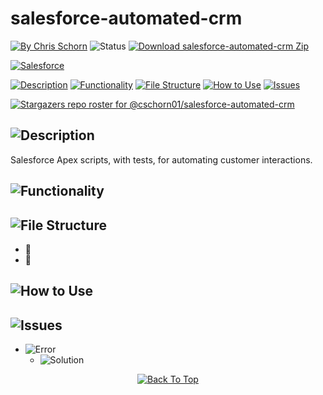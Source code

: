 # salesforce-automated-crm

[![By Chris Schorn](https://img.shields.io/badge/Author-Chris_Schorn-FFFFFF?style=for-the-badge)](https://github.com/cschorn01)
![Status](https://img.shields.io/badge/Status-working-FFFFFF?style=for-the-badge)
[![Download salesforce-automated-crm Zip](https://img.shields.io/badge/Download_salesforce_automated_crm_Zip-FFFFFF?style=for-the-badge)](https://github.com/cschorn01/salesforce-automated-crm/archive/refs/heads/main.zip)

<!-- [![MIT License](https://img.shields.io/badge/License-MIT-A31B34?style=for-the-badge)](https://mit-license.org/) **Not MIT Licensed, just an example** -->
[![Salesforce](https://img.shields.io/badge/Salesforce-1AA3DD?style=for-the-badge)](https://www.salesforce.com/)

[![Description](https://img.shields.io/badge/Description-FFFFFF?style=for-the-badge)](https://github.com/cschorn01/salesforce-automated-crm/tree/main#description)
[![Functionality](https://img.shields.io/badge/Functionality-FFFFFF?style=for-the-badge)](https://github.com/cschorn01/salesforce-automated-crm/tree/main#functionality)
[![File Structure](https://img.shields.io/badge/file_structure-FFFFFF?style=for-the-badge)](https://github.com/cschorn01/salesforce-automated-crm/tree/main#file-structure)
[![How to Use](https://img.shields.io/badge/how_to_use-FFFFFF?style=for-the-badge)](https://github.com/cschorn01/salesforce-automated-crm/tree/main#how-to-use)
[![Issues](https://img.shields.io/badge/issues-FFFFFF?style=for-the-badge)](https://github.com/cschorn01/salesforce-automated-crm/blob/main/README.md#issues)

[![Stargazers repo roster for @cschorn01/salesforce-automated-crm](https://reporoster.com/stars/cschorn01/salesforce-automated-crm)](https://github.com/cschorn01/salesforce-automated-crm/stargazers)


## ![Description](https://img.shields.io/badge/Description-FFFFFF?style=for-the-badge)

Salesforce Apex scripts, with tests, for automating customer interactions.

## ![Functionality](https://img.shields.io/badge/Functionality-FFFFFF?style=for-the-badge)


## ![File Structure](https://img.shields.io/badge/file_structure-FFFFFF?style=for-the-badge)
<!-- Emoji Cheat Sheet: https://github.com/ikatyang/emoji-cheat-sheet/blob/master/README.md -->

- :file_folder: 
- :page_facing_up: 

## ![How to Use](https://img.shields.io/badge/how_to_use-FFFFFF?style=for-the-badge)


## ![Issues](https://img.shields.io/badge/issues-FFFFFF?style=for-the-badge)

- ![Error](https://img.shields.io/badge/Error-A31B34?style=for-the-badge) 
  - ![Solution](https://img.shields.io/badge/Solution-5CBA5B?style=for-the-badge) 

<div align="center" dir="auto">
  <a href="https://github.com/cschorn01/salesforce-automated-crm">
    <img src="https://img.shields.io/badge/Back_To_Top-FFFFFF?style=for-the-badge" alt="Back To Top">
  </a>
</div>
